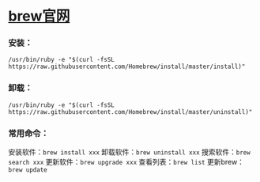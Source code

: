 # [brew官网](https://brew.sh/)

### 安装：

```
/usr/bin/ruby -e "$(curl -fsSL https://raw.githubusercontent.com/Homebrew/install/master/install)"
```

### 卸载：

```
/usr/bin/ruby -e "$(curl -fsSL https://raw.githubusercontent.com/Homebrew/install/master/uninstall)"
```

### 常用命令：

安装软件：`brew install xxx`
卸载软件：`brew uninstall xxx`
搜索软件：`brew search xxx`
更新软件：`brew upgrade xxx`
查看列表：`brew list`
更新brew：`brew update`



